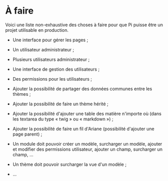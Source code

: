 # À faire

Voici une liste non-exhaustive des choses à faire pour que Pi puisse être un
projet utilisable en production.

- Une interface pour gérer les pages ;

- Un utilisateur administrateur ;

- Plusieurs utilisateurs administrateur ;

- Une interface de gestion des utilisateurs ;

- Des permissions pour les utilisateurs ;

- Ajouter la possibilité de partager des données communes entre les thèmes ;

- Ajouter la possibilité de faire un thème hérité ;

- Ajouter la possibilité d'ajouter une table des matière n'importe où (dans les
  textarea du type « twig » ou « markdown ») ;

- Ajouter la possibilité de faire un fil d'Ariane (possibilité d'ajouter une
  page parent) ;

- Un module doit pouvoir créer un modèle, surcharger un modèle, ajouter et
  modifier des permissions utilisateur, ajouter un champ, surcharger un champ,
  ...

- Un thème doit pouvoir surcharger la vue d'un modèle ;

- ...
